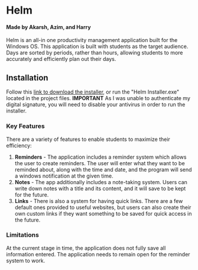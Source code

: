 # **Helm**
#### Made by Akarsh, Azim, and Harry

Helm is an all-in one productivity management application built for the Windows OS. This application is built with students as the target audience. Days are sorted by periods, rather than hours, allowing students to more accurately and efficiently plan out their days.

## **Installation**
Follow this [link to download the installer](), or run the "Helm Installer.exe" located in the project files.
**IMPORTANT** As I was unable to authenticate my digital signature, you will need to disable your antivirus in order to run the installer.

### Key Features

There are a variety of features to enable students to maximize their efficiency:

  1. **Reminders** - The application includes a reminder system which allows the user to create reminders. The user will enter what they want to be reminded about, along with the time and date, and the program will send a windows notification at the given time.
  2. **Notes** - The app additionally includes a note-taking system. Users can write down notes with a title and its content, and it will save to be kept for the future.
  3. **Links** - There is also a system for having quick links. There are a few default ones provided to useful websites, but users can also create their own custom links if they want something to be saved for quick access in the future.

### Limitations

At the current stage in time, the application does not fully save all information entered.
The application needs to remain open for the reminder system to work.
